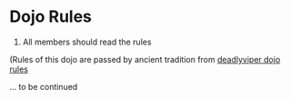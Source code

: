 Dojo Rules
==========

1) All members should read the rules


(Rules of this dojo are passed by ancient tradition from [deadlyviper dojo rules](https://github.com/deadlyvipers)

... to be continued

